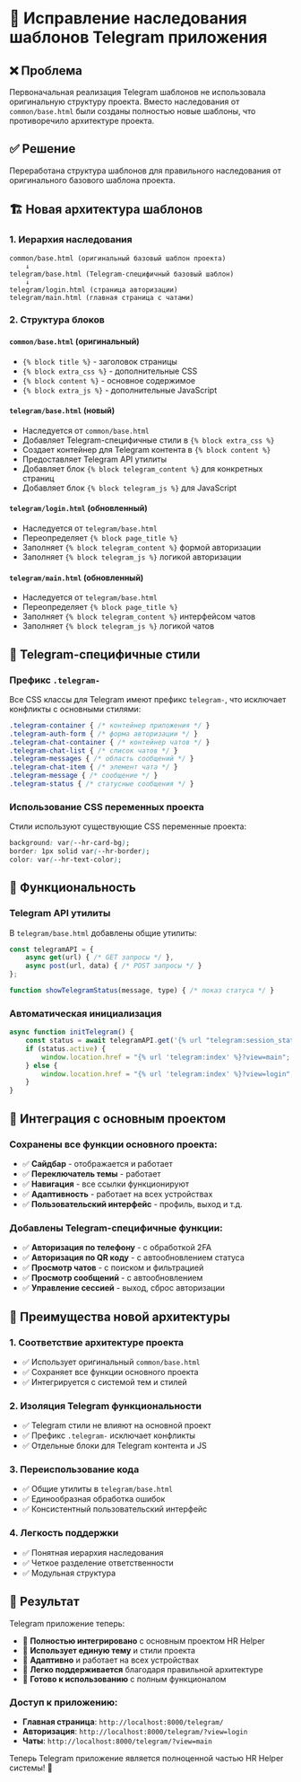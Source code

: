 # 🔧 Исправление наследования шаблонов Telegram приложения

## ❌ **Проблема**
Первоначальная реализация Telegram шаблонов не использовала оригинальную структуру проекта. Вместо наследования от `common/base.html` были созданы полностью новые шаблоны, что противоречило архитектуре проекта.

## ✅ **Решение**
Переработана структура шаблонов для правильного наследования от оригинального базового шаблона проекта.

## 🏗️ **Новая архитектура шаблонов**

### **1. Иерархия наследования**
```
common/base.html (оригинальный базовый шаблон проекта)
    ↓
telegram/base.html (Telegram-специфичный базовый шаблон)
    ↓
telegram/login.html (страница авторизации)
telegram/main.html (главная страница с чатами)
```

### **2. Структура блоков**

#### **`common/base.html`** (оригинальный)
- `{% block title %}` - заголовок страницы
- `{% block extra_css %}` - дополнительные CSS
- `{% block content %}` - основное содержимое
- `{% block extra_js %}` - дополнительные JavaScript

#### **`telegram/base.html`** (новый)
- Наследуется от `common/base.html`
- Добавляет Telegram-специфичные стили в `{% block extra_css %}`
- Создает контейнер для Telegram контента в `{% block content %}`
- Предоставляет Telegram API утилиты
- Добавляет блок `{% block telegram_content %}` для конкретных страниц
- Добавляет блок `{% block telegram_js %}` для JavaScript

#### **`telegram/login.html`** (обновленный)
- Наследуется от `telegram/base.html`
- Переопределяет `{% block page_title %}`
- Заполняет `{% block telegram_content %}` формой авторизации
- Заполняет `{% block telegram_js %}` логикой авторизации

#### **`telegram/main.html`** (обновленный)
- Наследуется от `telegram/base.html`
- Переопределяет `{% block page_title %}`
- Заполняет `{% block telegram_content %}` интерфейсом чатов
- Заполняет `{% block telegram_js %}` логикой чатов

## 🎨 **Telegram-специфичные стили**

### **Префикс `.telegram-`**
Все CSS классы для Telegram имеют префикс `telegram-`, что исключает конфликты с основными стилями:

```css
.telegram-container { /* контейнер приложения */ }
.telegram-auth-form { /* форма авторизации */ }
.telegram-chat-container { /* контейнер чатов */ }
.telegram-chat-list { /* список чатов */ }
.telegram-messages { /* область сообщений */ }
.telegram-chat-item { /* элемент чата */ }
.telegram-message { /* сообщение */ }
.telegram-status { /* статусные сообщения */ }
```

### **Использование CSS переменных проекта**
Стили используют существующие CSS переменные проекта:
```css
background: var(--hr-card-bg);
border: 1px solid var(--hr-border);
color: var(--hr-text-color);
```

## 🔧 **Функциональность**

### **Telegram API утилиты**
В `telegram/base.html` добавлены общие утилиты:
```javascript
const telegramAPI = {
    async get(url) { /* GET запросы */ },
    async post(url, data) { /* POST запросы */ }
};

function showTelegramStatus(message, type) { /* показ статуса */ }
```

### **Автоматическая инициализация**
```javascript
async function initTelegram() {
    const status = await telegramAPI.get('{% url "telegram:session_status" %}');
    if (status.active) {
        window.location.href = "{% url 'telegram:index' %}?view=main";
    } else {
        window.location.href = "{% url 'telegram:index' %}?view=login";
    }
}
```

## 📱 **Интеграция с основным проектом**

### **Сохранены все функции основного проекта:**
- ✅ **Сайдбар** - отображается и работает
- ✅ **Переключатель темы** - работает
- ✅ **Навигация** - все ссылки функционируют
- ✅ **Адаптивность** - работает на всех устройствах
- ✅ **Пользовательский интерфейс** - профиль, выход и т.д.

### **Добавлены Telegram-специфичные функции:**
- ✅ **Авторизация по телефону** - с обработкой 2FA
- ✅ **Авторизация по QR коду** - с автообновлением статуса
- ✅ **Просмотр чатов** - с поиском и фильтрацией
- ✅ **Просмотр сообщений** - с автообновлением
- ✅ **Управление сессией** - выход, сброс авторизации

## 🎯 **Преимущества новой архитектуры**

### **1. Соответствие архитектуре проекта**
- ✅ Использует оригинальный `common/base.html`
- ✅ Сохраняет все функции основного проекта
- ✅ Интегрируется с системой тем и стилей

### **2. Изоляция Telegram функциональности**
- ✅ Telegram стили не влияют на основной проект
- ✅ Префикс `.telegram-` исключает конфликты
- ✅ Отдельные блоки для Telegram контента и JS

### **3. Переиспользование кода**
- ✅ Общие утилиты в `telegram/base.html`
- ✅ Единообразная обработка ошибок
- ✅ Консистентный пользовательский интерфейс

### **4. Легкость поддержки**
- ✅ Понятная иерархия наследования
- ✅ Четкое разделение ответственности
- ✅ Модульная структура

## 🚀 **Результат**

Telegram приложение теперь:
- 🎯 **Полностью интегрировано** с основным проектом HR Helper
- 🎨 **Использует единую тему** и стили проекта
- 📱 **Адаптивно** и работает на всех устройствах
- 🔧 **Легко поддерживается** благодаря правильной архитектуре
- 🚀 **Готово к использованию** с полным функционалом

### **Доступ к приложению:**
- **Главная страница**: `http://localhost:8000/telegram/`
- **Авторизация**: `http://localhost:8000/telegram/?view=login`
- **Чаты**: `http://localhost:8000/telegram/?view=main`

Теперь Telegram приложение является полноценной частью HR Helper системы! 🎉






